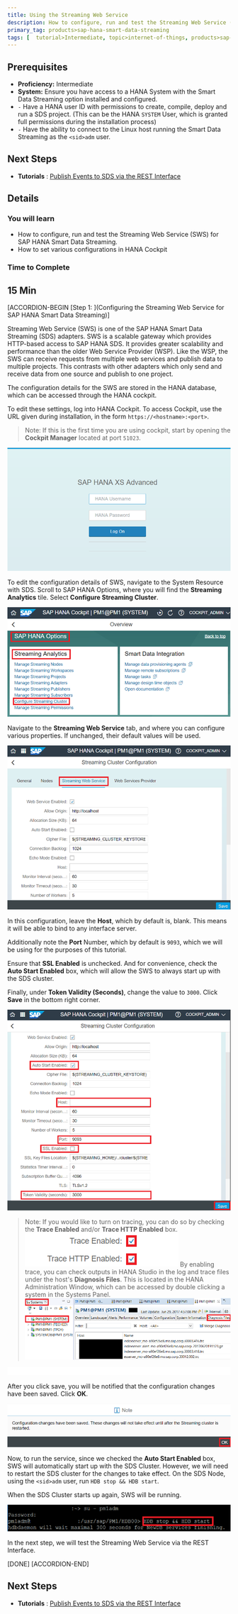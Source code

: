 ```yaml
---
title: Using the Streaming Web Service
description: How to configure, run and test the Streaming Web Service (SWS) for SAP HANA Smart Data Streaming
primary_tag: products>sap-hana-smart-data-streaming
tags: [  tutorial>Intermediate, topic>internet-of-things, products>sap-hana-smart-data-streaming, products>sap-hana\,-express-edition   ]
---
```

## Prerequisites
 - **Proficiency:** Intermediate
 - **System:** Ensure you have access to a HANA System with the Smart Data Streaming option installed and configured.
 - `-` Have a HANA user ID with permissions to create, compile, deploy and run a SDS project. (This can be the HANA `SYSTEM` User, which is granted full permissions during the installation process)
 - `-` Have the ability to connect to the Linux host running the Smart Data Streaming as the `<sid>adm` user.


## Next Steps
- **Tutorials** : [Publish Events to SDS via the REST Interface](https://www.sap.com/portugal/developer/tutorials/sds-rest-publish.html)

## Details
### You will learn
 - How to configure, run and test the Streaming Web Service (SWS) for SAP HANA Smart Data Streaming.
 - How to set various configurations in HANA Cockpit

### Time to Complete
**15 Min**
---

[ACCORDION-BEGIN [Step 1: ](Configuring the Streaming Web Service for SAP HANA Smart Data Streaming)]

Streaming Web Service (SWS) is one of the SAP HANA Smart Data Streaming (SDS) adapters. SWS is a scalable gateway which provides HTTP-based access to SAP HANA SDS. It provides greater scalability and performance than the older Web Service Provider (WSP). Like the WSP, the SWS can receive requests from multiple web services and publish data to multiple projects.  This contrasts with other adapters which only send and receive data from one source and publish to one project.

The configuration details for the SWS are stored in the HANA database, which can be accessed through the HANA cockpit.

To edit these settings, log into HANA Cockpit. To access Cockpit, use the URL given during installation, in the form `https://<hostname>:<port>`.

> Note: If this is the first time you are using cockpit, start by opening the **Cockpit Manager** located at port `51023`.

![Cockpit Login](cockpit_login.png)

To edit the configuration details of SWS, navigate to the System Resource with SDS. Scroll to SAP HANA Options, where you will find the **Streaming Analytics** tile. Select **Configure Streaming Cluster**.

![Streaming Analytics Tile](sds_tile.png)

Navigate to the **Streaming Web Service** tab, and where you can configure various properties. If unchanged, their default values will be used.

![Streaming Web Service Configuration](streaming_web_service.png)

In this configuration, leave the **Host**, which by default is, blank. This means it will be able to bind to any interface server.

Additionally note the **Port** Number, which by default is `9093`, which we will be using for the purposes of this tutorial.

Ensure that **SSL Enabled** is unchecked. And for convenience, check the **Auto Start Enabled** box, which will allow the SWS to always start up with the SDS cluster.

Finally, under **Token Validity (Seconds)**, change the value to `3000`. Click **Save** in the bottom right corner.

![SWS Configuration Properties](sws_configuration.png)

> Note: If you would like to turn on tracing, you can do so by checking the **Trace Enabled** and/or **Trace HTTP Enabled** box.
![Enable Trace](enable_trace.png)
By enabling trace, you can check outputs in HANA Studio in the log and trace files under the host's **Diagnosis Files**. This is located in the HANA Administration Window, which can be accessed by double clicking a system in the Systems Panel.
![Diagnosis Files](diagnosis_files.png)

![Nothing](nothing.png)

After you click save, you will be notified that the configuration changes have been saved. Click **OK**.

![Saved Changes](saved_changes.png)

Now, to run the service, since we checked the **Auto Start Enabled** box, SWS will automatically start up with the SDS Cluster. However, we will need to restart the SDS cluster for the changes to take effect. On the SDS Node, using the `<sid>adm` user, run `HDB stop && HDB start`.

When the SDS Cluster starts up again, SWS will be running.

![HDB Start and Stop](hdbstart_stop.png)

In the next step, we will test the Streaming Web Service via the REST Interface.

[DONE]
[ACCORDION-END]

## Next Steps
- **Tutorials** : [Publish Events to SDS via the REST Interface](https://www.sap.com/portugal/developer/tutorials/sds-rest-publish.html)
